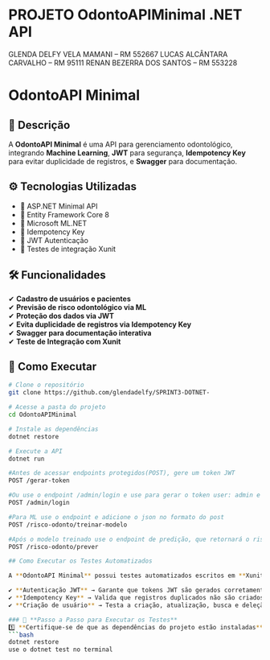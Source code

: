 # PROJETO OdontoAPIMinimal .NET API
GLENDA DELFY VELA MAMANI – RM 552667 LUCAS ALCÂNTARA CARVALHO – RM 95111 RENAN BEZERRA DOS SANTOS – RM 553228
# OdontoAPI Minimal 

## 📖 Descrição
A **OdontoAPI Minimal** é uma API para gerenciamento odontológico, integrando **Machine Learning**, **JWT** para segurança, **Idempotency Key** para evitar duplicidade de registros, e **Swagger** para documentação.

## ⚙️ Tecnologias Utilizadas
- 🔹 ASP.NET Minimal API
- 🔹 Entity Framework Core 8
- 🔹 Microsoft ML.NET
- 🔹 Idempotency Key
- 🔹 JWT Autenticação
- 🔹 Testes de integração Xunit

## 🛠️ Funcionalidades
✔ **Cadastro de usuários e pacientes**  
✔ **Previsão de risco odontológico via ML**  
✔ **Proteção dos dados via JWT**  
✔ **Evita duplicidade de registros via Idempotency Key**  
✔ **Swagger para documentação interativa**  
✔ **Teste de Integração com Xunit**  

## 🚀 Como Executar
```bash
# Clone o repositório
git clone https://github.com/glendadelfy/SPRINT3-DOTNET-

# Acesse a pasta do projeto
cd OdontoAPIMinimal

# Instale as dependências
dotnet restore

# Execute a API
dotnet run

#Antes de acessar endpoints protegidos(POST), gere um token JWT
POST /gerar-token

#Ou use o endpoint /admin/login e use para gerar o token user: admin e senha: 123456
POST /admin/login

#Para ML use o endpoint e adicione o json no formato do post
POST /risco-odonto/treinar-modelo

#Após o modelo treinado use o endpoint de predição, que retornará o risco odontológico
POST /risco-odonto/prever

## Como Executar os Testes Automatizados

A **OdontoAPI Minimal** possui testes automatizados escritos em **Xunit**, garantindo estabilidade e confiabilidade das funcionalidades implementadas. Os testes cobrem áreas essenciais como:

✔ **Autenticação JWT** → Garante que tokens JWT são gerados corretamente e protegem endpoints.  
✔ **Idempotency Key** → Valida que registros duplicados não são criados ao receber requisições repetidas.  
✔ **Criação de usuário** → Testa a criação, atualização, busca e deleção de usuários.

### 📌 **Passo a Passo para Executar os Testes**
1️⃣ **Certifique-se de que as dependências do projeto estão instaladas**
```bash
dotnet restore
use o dotnet test no terminal

